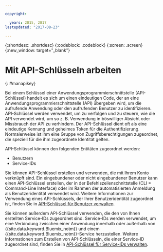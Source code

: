 ```yaml
---

copyright:

  years: 2015, 2017
lastupdated: "2017-08-23"

---
```


{:shortdesc: .shortdesc}
{:codeblock: .codeblock}
{:screen: .screen}
{:new_window: target="_blank"}

# Mit API-Schlüsseln arbeiten
{: #manapikey}

Bei einem Schlüssel einer Anwendungsprogrammierschnittstelle (API-Schlüssel) handelt es sich um einen eindeutigen Code, der an eine Anwendungsprogrammierschnittstelle (API) übergeben wird, um die aufrufende Anwendung oder den aufrufenden Benutzer zu identifizieren.  API-Schlüssel werden verwendet, um zu verfolgen und zu steuern, wie die API verwendet wird, um so z. B. Verwendung in böswilliger Absicht oder Missbrauch der API zu verhindern. Der API-Schlüssel dient oft als eine eindeutige Kennung und geheimes Token für die Authentifizierung. Normalerweise ist ihm eine Gruppe von Zugriffsberechtigungen zugeordnet, die speziell für die ihm zugeordnete Identität gelten.

API-Schlüssel können den folgenden Entitäten zugeordnet werden:

* Benutzern
* Service-IDs

Sie können API-Schlüssel erstellen und verwenden, die mit Ihrem Konto verknüpft sind. Ein eingebundener oder nicht eingebundener Benutzer kann einen API-Schlüssel erstellen, der in der Befehlszeilenschnittstelle (CLI = Command-Line Interface) oder im Rahmen der automatisierten Anmeldung als Benutzeridentität verwendet wird. Weitere Informationen zur Verwendung eines API-Schlüssels, der Ihrer Benutzeridentität zugeordnet ist, finden Sie in [API-Schlüssel für Benutzer verwalten](userid_keys.html).

Sie können außerdem API-Schlüssel verwenden, die den von Ihnen erstellten Service-IDs zugeordnet sind. Service-IDs werden verwendet, um eine Verbindung zwischen einer Anwendung innerhalb oder außerhalb von {{site.data.keyword.Bluemix_notm}} und einem {{site.data.keyword.Bluemix_notm}}-Service herzustellen. Weitere Informationen zum Erstellen von API-Schlüsseln, die einer Service-ID zugeordnet sind, finden Sie in [API-Schlüssel für Service-IDs verwalten](serviceid_keys.html).


